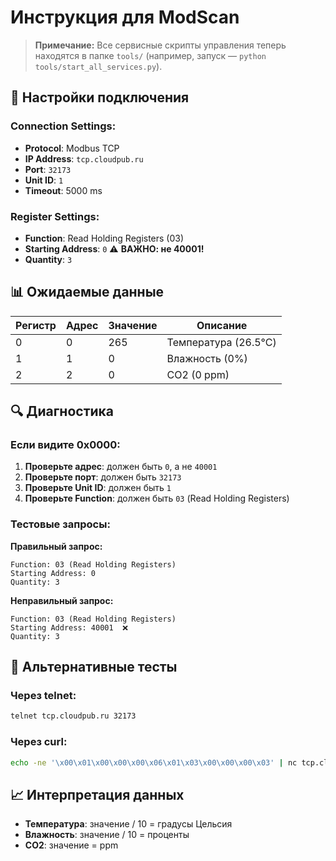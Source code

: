 # Инструкция для ModScan

> **Примечание:** Все сервисные скрипты управления теперь находятся в папке `tools/` (например, запуск — `python tools/start_all_services.py`).

## 🔧 Настройки подключения

### Connection Settings:
- **Protocol**: Modbus TCP
- **IP Address**: `tcp.cloudpub.ru`
- **Port**: `32173`
- **Unit ID**: `1`
- **Timeout**: 5000 ms

### Register Settings:
- **Function**: Read Holding Registers (03)
- **Starting Address**: `0` ⚠️ **ВАЖНО: не 40001!**
- **Quantity**: `3`

## 📊 Ожидаемые данные

| Регистр | Адрес | Значение | Описание |
|---------|-------|----------|----------|
| 0 | 0 | 265 | Температура (26.5°C) |
| 1 | 1 | 0 | Влажность (0%) |
| 2 | 2 | 0 | CO2 (0 ppm) |

## 🔍 Диагностика

### Если видите 0x0000:

1. **Проверьте адрес**: должен быть `0`, а не `40001`
2. **Проверьте порт**: должен быть `32173`
3. **Проверьте Unit ID**: должен быть `1`
4. **Проверьте Function**: должен быть `03` (Read Holding Registers)

### Тестовые запросы:

**Правильный запрос:**
```
Function: 03 (Read Holding Registers)
Starting Address: 0
Quantity: 3
```

**Неправильный запрос:**
```
Function: 03 (Read Holding Registers)
Starting Address: 40001  ❌
Quantity: 3
```

## 🧪 Альтернативные тесты

### Через telnet:
```bash
telnet tcp.cloudpub.ru 32173
```

### Через curl:
```bash
echo -ne '\x00\x01\x00\x00\x00\x06\x01\x03\x00\x00\x00\x03' | nc tcp.cloudpub.ru 32173
```

## 📈 Интерпретация данных

- **Температура**: значение / 10 = градусы Цельсия
- **Влажность**: значение / 10 = проценты
- **CO2**: значение = ppm 